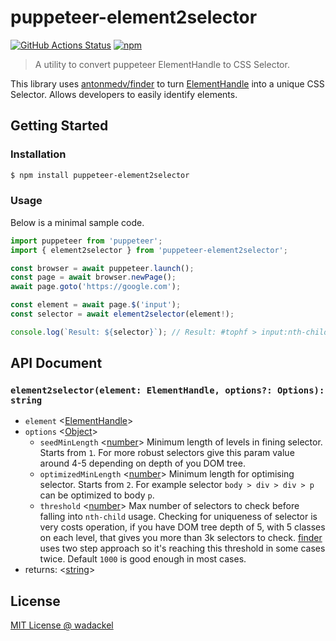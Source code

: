 # puppeteer-element2selector

[![GitHub Actions Status](https://github.com/wadackel/puppeteer-element2selector/workflows/Continuous%20Integration/badge.svg)](https://github.com/wadackel/puppeteer-element2selector/actions)
[![npm](https://img.shields.io/npm/v/puppeteer-element2selector)](https://www.npmjs.com/package/puppeteer-element2selector)

> A utility to convert puppeteer ElementHandle to CSS Selector.

This library uses [antonmedv/finder][finder] to turn [ElementHandle] into a unique CSS Selector. Allows developers to easily identify elements.

## Getting Started

### Installation

```bash
$ npm install puppeteer-element2selector
```

### Usage

Below is a minimal sample code.

```typescript
import puppeteer from 'puppeteer';
import { element2selector } from 'puppeteer-element2selector';

const browser = await puppeteer.launch();
const page = await browser.newPage();
await page.goto('https://google.com');

const element = await page.$('input');
const selector = await element2selector(element!);

console.log(`Result: ${selector}`); // Result: #tophf > input:nth-child(1)
```

## API Document

### `element2selector(element: ElementHandle, options?: Options): string`

- `element` <[ElementHandle]>
- `options` <[Object]>
  - `seedMinLength` <[number]> Minimum length of levels in fining selector. Starts from `1`. For more robust selectors give this param value around 4-5 depending on depth of you DOM tree.
  - `optimizedMinLength` <[number]> Minimum length for optimising selector. Starts from `2`. For example selector `body > div > div > p` can be optimized to body `p`.
  - `threshold` <[number]> Max number of selectors to check before falling into `nth-child` usage. Checking for uniqueness of selector is very costs operation, if you have DOM tree depth of 5, with 5 classes on each level, that gives you more than 3k selectors to check. [finder] uses two step approach so it's reaching this threshold in some cases twice. Default `1000` is good enough in most cases.
- returns: <[string]>

## License

[MIT License @ wadackel](./LICENSE)

[finder]: https://github.com/antonmedv/finder
[finder-configuration]: https://github.com/antonmedv/finder#configuration
[elementhandle]: https://github.com/puppeteer/puppeteer/blob/master/docs/api.md#class-elementhandle
[options]: #options
[string]: https://developer.mozilla.org/en-US/docs/Web/JavaScript/Data_structures#String_type 'String'
[number]: https://developer.mozilla.org/en-US/docs/Web/JavaScript/Data_structures#Number_type 'Number'
[object]: https://developer.mozilla.org/en-US/docs/Web/JavaScript/Reference/Global_Objects/Object 'Object'
